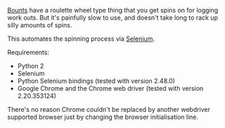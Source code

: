 [Bounts](bounts.it) have a roulette wheel type thing that you get spins on for logging work outs. But it's painfully slow to use, and doesn't take long to rack up silly amounts of spins.

This automates the spinning process via [Selenium](http://www.seleniumhq.org/).

Requirements:
 
 - Python 2
 - Selenium
 - Python Selenium bindings (tested with version 2.48.0)
 - Google Chrome and the Chrome web driver (tested with version 2.20.353124)

 There's no reason Chrome couldn't be replaced by another webdriver supported browser just by changing the browser initialisation line.

